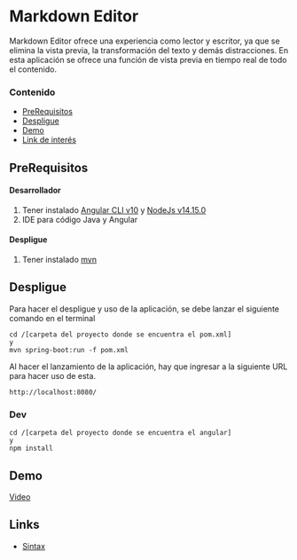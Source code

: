 # Markdown Editor

Markdown Editor ofrece una experiencia como lector y escritor, ya que se elimina la vista previa, la transformación del texto y demás distracciones. En esta aplicación se ofrece una función de vista previa en tiempo real de todo el contenido.

### Contenido
* [PreRequisitos](##PreRequisitos)
* [Despligue](##Despligue)
* [Demo](##Demo)
* [Link de interés](##Links)


## PreRequisitos
  #### Desarrollador
   1. Tener instalado [Angular CLI v10](https://cli.angular.io/) y [NodeJs v14.15.0](https://nodejs.org/es/download/)
   2. IDE para código Java y Angular
  #### Despligue
   1. Tener instalado [mvn](https://jdk.java.net/archive/)

## Despligue

Para hacer el despligue y uso de la aplicación, se debe lanzar el siguiente comando en el terminal
```
cd /[carpeta del proyecto donde se encuentra el pom.xml]
y 
mvn spring-boot:run -f pom.xml
```
Al hacer el lanzamiento de la aplicación, hay que ingresar a la siguiente URL para hacer uso de esta.

```
http://localhost:8080/
```

### Dev
```
cd /[carpeta del proyecto donde se encuentra el angular]
y 
npm install
```


## Demo
[Video](https://youtu.be/YRbrjLZvERQ)

## Links
* [Sintax](https://jfcere.github.io/ngx-markdown/cheat-sheet)

